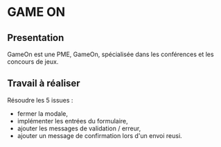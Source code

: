 # GAME ON

## Presentation

GameOn est une PME, GameOn, spécialisée dans les conférences et les concours de jeux. 

## Travail à réaliser

Résoudre les 5 issues :
* fermer la modale,
* implémenter les entrées du formulaire,
* ajouter les messages de validation / erreur,
* ajouter un message de confirmation lors d'un envoi reusi.

